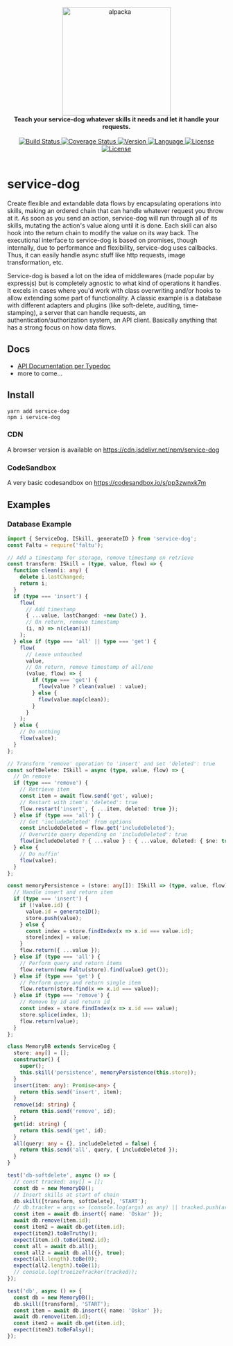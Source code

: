 <div align="center">
  <a href="https://github.com/bkniffler/service-dog">
    <img alt="alpacka" src="https://raw.githubusercontent.com/bkniffler/service-dog/master/assets/logo.png" height="250px" />
  </a>
</div>
<div align="center">
  <strong>Teach your service-dog whatever skills it needs and let it handle your requests.</strong>
  <br />
  <br />
  <a href="https://travis-ci.org/bkniffler/service-dog">
    <img src="https://img.shields.io/travis/bkniffler/service-dog.svg?style=flat-square" alt="Build Status">
  </a>
  <a href="https://codecov.io/github/bkniffler/service-dog">
    <img src="https://img.shields.io/codecov/c/github/bkniffler/service-dog.svg?style=flat-square" alt="Coverage Status">
  </a>
  <a href="https://github.com/bkniffler/service-dog">
    <img src="http://img.shields.io/npm/v/service-dog.svg?style=flat-square" alt="Version">
  </a>
  <a href="https://github.com/bkniffler/service-dog">
    <img src="https://img.shields.io/badge/language-typescript-blue.svg?style=flat-square" alt="Language">
  </a>
  <a href="https://github.com/bkniffler/service-dog/master/LICENSE">
    <img src="https://img.shields.io/github/license/bkniffler/service-dog.svg?style=flat-square" alt="License">
  </a>
  <a href="https://github.com/bkniffler/service-dog">
    <img src="https://flat.badgen.net/bundlephobia/minzip/service-dog" alt="License">
  </a>
  <br />
  <br />
</div>

# service-dog

Create flexible and extandable data flows by encapsulating operations into skills, making an ordered chain that can handle whatever request you throw at it. As soon as you send an action, service-dog will run through all of its skills, mutating the action's value along until it is done. Each skill can also hook into the return chain to modify the value on its way back. The executional interface to service-dog is based on promises, though internally, due to performance and flexibility, service-dog uses callbacks. Thus, it can easily handle async stuff like http requests, image transformation, etc.

Service-dog is based a lot on the idea of middlewares (made popular by expressjs) but is completely agnostic to what kind of operations it handles. It excels in cases where you'd work with class overwriting and/or hooks to allow extending some part of functionality. A classic example is a database with different adapters and plugins (like soft-delete, auditing, time-stamping), a server that can handle requests, an authentication/authorization system, an API client. Basically anything that has a strong focus on how data flows.

## Docs

- [API Documentation per Typedoc](https://bkniffler.github.io/service-dog/)
- more to come...

## Install

```
yarn add service-dog
npm i service-dog
```

### CDN

A browser version is available on https://cdn.jsdelivr.net/npm/service-dog

### CodeSandbox

A very basic codesandbox on https://codesandbox.io/s/pp3zwnxk7m

## Examples

### Database Example

```ts
import { ServiceDog, ISkill, generateID } from 'service-dog';
const Faltu = require('faltu');

// Add a timestamp for storage, remove timestamp on retrieve
const transform: ISkill = (type, value, flow) => {
  function clean(i: any) {
    delete i.lastChanged;
    return i;
  }
  if (type === 'insert') {
    flow(
      // Add timestamp
      { ...value, lastChanged: +new Date() },
      // On return, remove timestamp
      (i, n) => n(clean(i))
    );
  } else if (type === 'all' || type === 'get') {
    flow(
      // Leave untouched
      value,
      // On return, remove timestamp of all/one
      (value, flow) => {
        if (type === 'get') {
          flow(value ? clean(value) : value);
        } else {
          flow(value.map(clean));
        }
      }
    );
  } else {
    // Do nothing
    flow(value);
  }
};

// Transform 'remove' operation to 'insert' and set 'deleted': true
const softDelete: ISkill = async (type, value, flow) => {
  // On remove
  if (type === 'remove') {
    // Retrieve item
    const item = await flow.send('get', value);
    // Restart with item's 'deleted': true
    flow.restart('insert', { ...item, deleted: true });
  } else if (type === 'all') {
    // Get 'includeDeleted' from options
    const includeDeleted = flow.get('includeDeleted');
    // Overwrite query depending on 'includeDeleted': true
    flow(includeDeleted ? { ...value } : { ...value, deleted: { $ne: true } });
  } else {
    // Do nuffin'
    flow(value);
  }
};

const memoryPersistence = (store: any[]): ISkill => (type, value, flow) => {
  // Handle insert and return item
  if (type === 'insert') {
    if (!value.id) {
      value.id = generateID();
      store.push(value);
    } else {
      const index = store.findIndex(x => x.id === value.id);
      store[index] = value;
    }
    flow.return({ ...value });
  } else if (type === 'all') {
    // Perform query and return items
    flow.return(new Faltu(store).find(value).get());
  } else if (type === 'get') {
    // Perform query and return single item
    flow.return(store.find(x => x.id === value));
  } else if (type === 'remove') {
    // Remove by id and return id
    const index = store.findIndex(x => x.id === value);
    store.splice(index, 1);
    flow.return(value);
  }
};

class MemoryDB extends ServiceDog {
  store: any[] = [];
  constructor() {
    super();
    this.skill('persistence', memoryPersistence(this.store));
  }
  insert(item: any): Promise<any> {
    return this.send('insert', item);
  }
  remove(id: string) {
    return this.send('remove', id);
  }
  get(id: string) {
    return this.send('get', id);
  }
  all(query: any = {}, includeDeleted = false) {
    return this.send('all', query, { includeDeleted });
  }
}

test('db-softdelete', async () => {
  // const tracked: any[] = [];
  const db = new MemoryDB();
  // Insert skills at start of chain
  db.skill([transform, softDelete], 'START');
  // db.tracker = args => (console.log(args) as any) || tracked.push(args);
  const item = await db.insert({ name: 'Oskar' });
  await db.remove(item.id);
  const item2 = await db.get(item.id);
  expect(item2).toBeTruthy();
  expect(item.id).toBe(item2.id);
  const all = await db.all();
  const all2 = await db.all({}, true);
  expect(all.length).toBe(0);
  expect(all2.length).toBe(1);
  // console.log(treeizeTracker(tracked));
});

test('db', async () => {
  const db = new MemoryDB();
  db.skill([transform], 'START');
  const item = await db.insert({ name: 'Oskar' });
  await db.remove(item.id);
  const item2 = await db.get(item.id);
  expect(item2).toBeFalsy();
});
```
